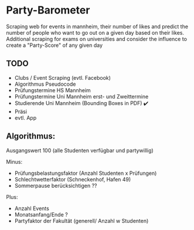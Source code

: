 # Party-Barometer
Scraping web for events in mannheim, their number of likes and predict the number of people who want to go out on a given day based on their likes.
Additional scraping for exams on universities and consider the influence to create a "Party-Score" of any given day


## TODO
- Clubs / Event Scraping (evtl. Facebook)
- Algorithmus Pseudocode
- Prüfungstermine HS Mannheim
- Prüfungstermine Uni Mannheim erst- und Zweittermine
- Studierende Uni Mannheim (Bounding Boxes in PDF) ✔️
- Präsi
- evtl. App


## Algorithmus:

Ausgangswert 100 (alle Studenten verfügbar und partywillig)

Minus:

- Prüfungsbelastungsfaktor (Anzahl Studenten x Prüfungen)
- Schlechtwetterfaktor (Schneckenhof, Hafen 49)
- Sommerpause berücksichtigen ??

Plus:

- Anzahl Events
- Monatsanfang/Ende ?
- Partyfaktor der Fakultät (generell/ Anzahl w Studenten)

